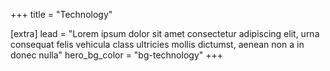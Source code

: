 +++
title = "Technology"

[extra]
lead = "Lorem ipsum dolor sit amet consectetur adipiscing elit, urna consequat felis vehicula class ultricies mollis dictumst, aenean non a in donec nulla"
hero_bg_color = "bg-technology"
+++
